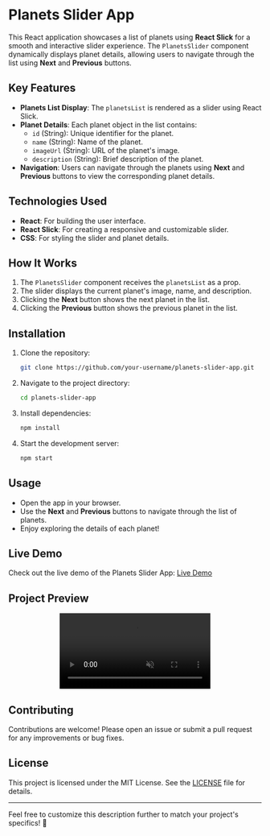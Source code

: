 # Planets Slider App

This React application showcases a list of planets using **React Slick** for a smooth and interactive slider experience. The `PlanetsSlider` component dynamically displays planet details, allowing users to navigate through the list using **Next** and **Previous** buttons.

## Key Features
- **Planets List Display**: The `planetsList` is rendered as a slider using React Slick.
- **Planet Details**: Each planet object in the list contains:
  - `id` (String): Unique identifier for the planet.
  - `name` (String): Name of the planet.
  - `imageUrl` (String): URL of the planet's image.
  - `description` (String): Brief description of the planet.
- **Navigation**: Users can navigate through the planets using **Next** and **Previous** buttons to view the corresponding planet details.

## Technologies Used
- **React**: For building the user interface.
- **React Slick**: For creating a responsive and customizable slider.
- **CSS**: For styling the slider and planet details.

## How It Works
1. The `PlanetsSlider` component receives the `planetsList` as a prop.
2. The slider displays the current planet's image, name, and description.
3. Clicking the **Next** button shows the next planet in the list.
4. Clicking the **Previous** button shows the previous planet in the list.

## Installation
1. Clone the repository:
   ```bash
   git clone https://github.com/your-username/planets-slider-app.git
   ```
2. Navigate to the project directory:
   ```bash
   cd planets-slider-app
   ```
3. Install dependencies:
   ```bash
   npm install
   ```
4. Start the development server:
   ```bash
   npm start
   ```

## Usage
- Open the app in your browser.
- Use the **Next** and **Previous** buttons to navigate through the list of planets.
- Enjoy exploring the details of each planet!

## Live Demo
Check out the live demo of the Planets Slider App: [Live Demo](https://1planetsapp1.ccbp.tech)

## Project Preview
<div style="text-align: center;">
  <video style="max-width:70%;box-shadow:0 2.8px 2.2px rgba(0, 0, 0, 0.12);outline:none;" loop="true" autoplay="autoplay" controls="controls" muted>
    <source src="https://assets.ccbp.in/frontend/content/react-js/planets-app-output.mp4" type="video/mp4">
  </video>
</div>

## Contributing
Contributions are welcome! Please open an issue or submit a pull request for any improvements or bug fixes.

## License
This project is licensed under the MIT License. See the [LICENSE](LICENSE) file for details.

---

Feel free to customize this description further to match your project's specifics! 🚀
